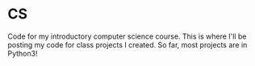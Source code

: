 # CS
Code for my introductory computer science course. 
This is where I'll be posting my code for class projects I created. So far, most projects are in Python3!
